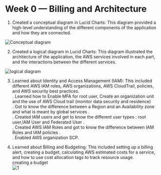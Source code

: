# Week 0 — Billing and Architecture
1. Created a conceptual diagram in Lucid Charts: This diagram provided a high-level understanding of the different components of the application and how they are connected.


![Conceptual diagram](https://user-images.githubusercontent.com/80603078/219983340-c855d4c4-8016-4ea6-b66d-8b8bf5dabaa4.PNG)

2. Created a logical diagram in Lucid Charts: This diagram illustrated the architecture of the application, the AWS services involved in each part, and the interactions between the different services.
 
![logical diagram](https://user-images.githubusercontent.com/80603078/219983350-1e5a2df1-4b46-40f4-8a4a-3295440d0b07.PNG)


3. Learned about Identity and Access Management (IAM): This included different AWS IAM roles, AWS organizations, AWS CloudTrail, policies, and AWS security best      practices.<br>
 . Learned how to Enable MFA for root user, Create an organization unit and the use of AWS Cloud trail (monitor data security and residence)<br>
 . Got to know the difference between a Region and an Availability zone and what is meant by global services .<br>
 . Created IAM users and get to know the different user types : root user,IAM User and Federated User .<br>
 . Created AWS IAM Roles and got to know the difference between IAM Roles and IAM policies .<br>
 . Enabled AWS organization SCP.<br>
            

4. Learned about Billing and Budgeting: This included setting up a billing alert, creating a budget, calculating AWS estimated costs for a service, and how to use cost allocation tags to track resource usage.<br>
creating a budget<br>
![1](https://user-images.githubusercontent.com/80603078/224849091-f6c06b7e-eda2-4cfc-8a3d-a331c0d312f0.PNG)
